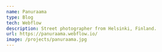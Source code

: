 ```yaml
---
name: Panuraama
type: Blog
tech: Webflow
description: Street photographer from Helsinki, Finland.
url: https://panuraama.webflow.io/
image: /projects/panuraama.jpg
---
```

